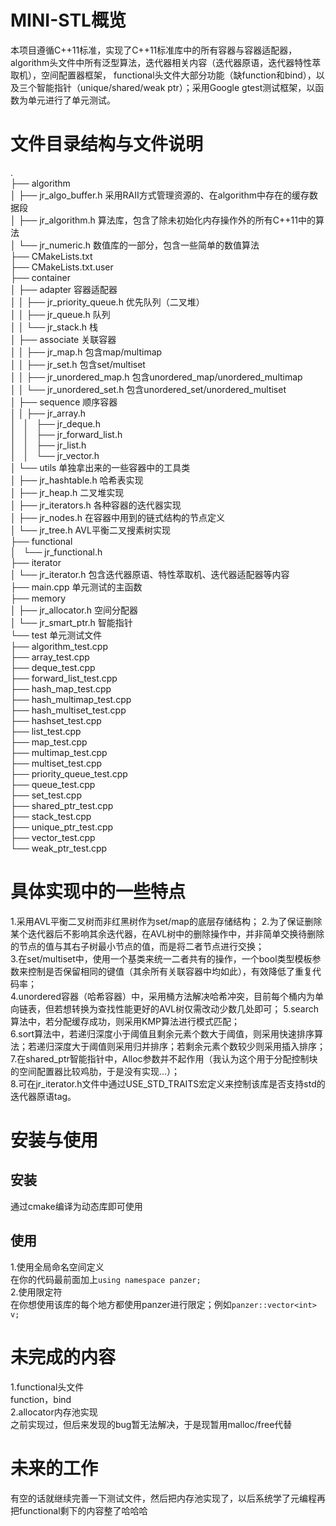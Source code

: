 # MINI-STL概览  
本项目遵循C++11标准，实现了C++11标准库中的所有容器与容器适配器，algorithm头文件中所有泛型算法，迭代器相关内容（迭代器原语，迭代器特性萃取机），空间配置器框架，
functional头文件大部分功能（缺function和bind），以及三个智能指针（unique/shared/weak ptr）；采用Google gtest测试框架，以函数为单元进行了单元测试。
# 文件目录结构与文件说明  
.  
├── algorithm  
│   ├── jr_algo_buffer.h  采用RAII方式管理资源的、在algorithm中存在的缓存数据段       
│   ├── jr_algorithm.h  算法库，包含了除未初始化内存操作外的所有C++11中的算法  
│   └── jr_numeric.h  数值库的一部分，包含一些简单的数值算法  
├── CMakeLists.txt  
├── CMakeLists.txt.user  
├── container  
│   ├── adapter  容器适配器  
│   │   ├── jr_priority_queue.h  优先队列（二叉堆）    
│   │   ├── jr_queue.h  队列  
│   │   └── jr_stack.h  栈  
│   ├── associate  关联容器  
│   │   ├── jr_map.h  包含map/multimap  
│   │   ├── jr_set.h  包含set/multiset  
│   │   ├── jr_unordered_map.h  包含unordered_map/unordered_multimap  
│   │   └── jr_unordered_set.h  包含unordered_set/unordered_multiset  
│   ├── sequence  顺序容器  
│   │   ├── jr_array.h  
│   │   ├── jr_deque.h  
│   │   ├── jr_forward_list.h  
│   │   ├── jr_list.h  
│   │   └── jr_vector.h  
│   └── utils  单独拿出来的一些容器中的工具类  
│       ├── jr_hashtable.h  哈希表实现  
│       ├── jr_heap.h  二叉堆实现    
│       ├── jr_iterators.h  各种容器的迭代器实现  
│       ├── jr_nodes.h  在容器中用到的链式结构的节点定义  
│       └── jr_tree.h  AVL平衡二叉搜素树实现  
├── functional  
│   └── jr_functional.h  
├── iterator  
│   └── jr_iterator.h  包含迭代器原语、特性萃取机、迭代器适配器等内容  
├── main.cpp  单元测试的主函数  
├── memory  
│   ├── jr_allocator.h  空间分配器  
│   └── jr_smart_ptr.h  智能指针  
└── test  单元测试文件  
    ├── algorithm_test.cpp  
    ├── array_test.cpp  
    ├── deque_test.cpp  
    ├── forward_list_test.cpp  
    ├── hash_map_test.cpp  
    ├── hash_multimap_test.cpp  
    ├── hash_multiset_test.cpp  
    ├── hashset_test.cpp  
    ├── list_test.cpp  
    ├── map_test.cpp  
    ├── multimap_test.cpp  
    ├── multiset_test.cpp  
    ├── priority_queue_test.cpp  
    ├── queue_test.cpp  
    ├── set_test.cpp  
    ├── shared_ptr_test.cpp  
    ├── stack_test.cpp  
    ├── unique_ptr_test.cpp  
    ├── vector_test.cpp  
    └── weak_ptr_test.cpp  
# 具体实现中的一些特点  
1.采用AVL平衡二叉树而非红黑树作为set/map的底层存储结构； 
2.为了保证删除某个迭代器后不影响其余迭代器，在AVL树中的删除操作中，并非简单交换待删除的节点的值与其右子树最小节点的值，而是将二者节点进行交换；  
3.在set/multiset中，使用一个基类来统一二者共有的操作，一个bool类型模板参数来控制是否保留相同的键值（其余所有关联容器中均如此），有效降低了重复代码率；  
4.unordered容器（哈希容器）中，采用桶方法解决哈希冲突，目前每个桶内为单向链表，但若想转换为查找性能更好的AVL树仅需改动少数几处即可；
5.search算法中，若分配缓存成功，则采用KMP算法进行模式匹配；  
6.sort算法中，若递归深度小于阈值且剩余元素个数大于阈值，则采用快速排序算法；若递归深度大于阈值则采用归并排序；若剩余元素个数较少则采用插入排序；  
7.在shared_ptr智能指针中，Alloc参数并不起作用（我认为这个用于分配控制块的空间配置器比较鸡肋，于是没有实现...）；  
8.可在jr_iterator.h文件中通过USE_STD_TRAITS宏定义来控制该库是否支持std的迭代器原语tag。  
# 安装与使用
## 安装
通过cmake编译为动态库即可使用
## 使用
1.使用全局命名空间定义  
在你的代码最前面加上```using namespace panzer;```  
2.使用限定符  
在你想使用该库的每个地方都使用panzer进行限定；例如```panzer::vector<int> v;```  
# 未完成的内容
1.functional头文件  
  function，bind  
2.allocator内存池实现  
  之前实现过，但后来发现的bug暂无法解决，于是现暂用malloc/free代替  
# 未来的工作  
有空的话就继续完善一下测试文件，然后把内存池实现了，以后系统学了元编程再把functional剩下的内容整了哈哈哈    
